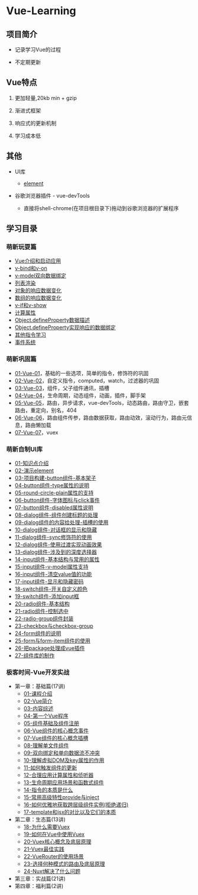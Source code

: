 # Vue-Learning

## 项目简介

* 记录学习Vue的过程

* 不定期更新

    
## Vue特点

1. 更加轻量,20kb min + gzip

2. 渐进式框架

3. 响应式的更新机制

4. 学习成本低 

## 其他

* UI库
    * [element](https://element.eleme.cn/#/zh-CN/)  

* 谷歌浏览器插件 - vue-devTools    
    * 直接将shell-chrome(在项目根目录下)拖动到谷歌浏览器的扩展程序      

## 学习目录

### 萌新玩耍篇

* [Vue介绍和启动应用](./01-萌新玩耍篇/01-Vue介绍和启动应用/Vue介绍和启动应用.md)
* [v-bind和v-on](./01-萌新玩耍篇/02-v-bind和v-on/v-bind和v-on.md)
* [v-model双向数据绑定](./01-萌新玩耍篇/03-v-model双向数据绑定/v-model双向数据绑定.md)
* [列表渲染](./01-萌新玩耍篇/04-列表渲染/列表渲染.md)
* [对象的响应数据变化](./01-萌新玩耍篇/05-对象的响应数据变化/对象的响应数据变化.md)
* [数组的响应数据变化](./01-萌新玩耍篇/06-数组的响应数据变化/数组的响应数据变化.md)
* [v-if和v-show](./01-萌新玩耍篇/07-v-if和v-show/v-if和v-show.md)
* [计算属性](./01-萌新玩耍篇/08-计算属性/计算属性.md)
* [Object.defineProperty数据描述](./01-萌新玩耍篇/09-Object.defineProperty数据描述/Object.defineProperty数据描述.md)
* [Object.defineProperty实现响应的数据绑定](./01-萌新玩耍篇/10-Object.defineProperty实现响应的数据绑定/Object.defineProperty实现响应的数据绑定.md)
* [其他指令学习](./01-萌新玩耍篇/11-其他指令学习/其他指令学习.md)
* [事件系统](./01-萌新玩耍篇/12-事件系统/事件系统.md)

### 萌新巩固篇 

* [01-Vue-01](./02-萌新巩固篇/01-Vue-01/Vue-01.md)，基础的一些选项，简单的指令，修饰符的巩固
* [02-Vue-02](./02-萌新巩固篇/02-Vue-02/Vue-02.md)，自定义指令，computed，watch，过滤器的巩固
* [03-Vue-03](./02-萌新巩固篇/03-Vue-03/Vue-03.md)，组件，父子组件通讯，插槽
* [04-Vue-04](./02-萌新巩固篇/04-Vue-04/Vue-04.md)，生命周期，动态组件，动画，插件，脚手架
* [05-Vue-05](./02-萌新巩固篇/05-Vue-05/Vue-05.md)，路由，异步请求，vue-devTools，动态路由，路由守卫，嵌套路由，重定向，别名，404
* [06-Vue-06](./02-萌新巩固篇/06-Vue-06/Vue-06.md)，路由组件传参，路由数据获取，路由动效，滚动行为，路由元信息，路由懒加载
* [07-Vue-07](./02-萌新巩固篇/07-Vue-07/Vue-07.md)，vuex

### 萌新自制UI库

* [01-知识点介绍](./03-萌新自制UI库/01-知识点介绍/知识点介绍.md)    
* [02-演示element](./03-萌新自制UI库/02-演示element/演示element.md)    
* [03-项目构建-button组件-基本架子](./03-萌新自制UI库/03-项目构建-button组件-基本架子/项目构建-button组件-基本架子.md)    
* [04-button组件-type属性的说明](./03-萌新自制UI库/04-button组件-type属性的说明/button组件-type属性的说明.md)    
* [05-round-circle-plain属性的支持](./03-萌新自制UI库/05-round-circle-plain属性的支持/round-circle-plain属性的支持.md)    
* [06-button组件-字体图标与click事件](./03-萌新自制UI库/06-button组件-字体图标与click事件/button组件-字体图标与click事件.md)    
* [07-button组件-disabled属性说明](./03-萌新自制UI库/07-button组件-disabled属性说明/button组件-disabled属性说明.md)    
* [08-dialog组件-组件创建标题的处理](./03-萌新自制UI库/08-dialog组件-组件创建标题的处理/dialog组件-组件创建标题的处理.md)    
* [09-dialog组件的内容给处理-插槽的使用](./03-萌新自制UI库/09-dialog组件的内容给处理-插槽的使用/dialog组件的内容给处理-插槽的使用.md)    
* [10-dialog组件-对话框的显示和隐藏](./03-萌新自制UI库/10-dialog组件-对话框的显示和隐藏/dialog组件-对话框的显示和隐藏.md)    
* [11-dialog组件-sync修饰符的使用](./03-萌新自制UI库/11-dialog组件-sync修饰符的使用/dialog组件-sync修饰符的使用.md)    
* [12-dialog组件-使用过渡实现动画效果](./03-萌新自制UI库/12-dialog组件-使用过渡实现动画效果/dialog组件-使用过渡实现动画效果.md)    
* [13-dialog组件-涉及到的深度选择器](./03-萌新自制UI库/13-dialog组件-涉及到的深度选择器/dialog组件-涉及到的深度选择器.md)    
* [14-input组件-基本结构与常用的属性](./03-萌新自制UI库/14-input组件-基本结构与常用的属性/input组件-基本结构与常用的属性.md)    
* [15-input组件-v-model属性支持](./03-萌新自制UI库/15-input组件-v-model属性支持/input组件-v-model属性支持.md)    
* [16-input组件-清空value值的功能](./03-萌新自制UI库/16-input组件-清空value值的功能/input组件-清空value值的功能.md)    
* [17-input组件-显示和隐藏密码](./03-萌新自制UI库/17-input组件-显示和隐藏密码/input组件-显示和隐藏密码.md)    
* [18-switch组件-开关自定义颜色](./03-萌新自制UI库/18-switch组件-开关自定义颜色/switch组件-开关自定义颜色.md)    
* [19-switch组件-添加input框](./03-萌新自制UI库/19-switch组件-添加input框/switch组件-添加input框.md)    
* [20-radio组件-基本结构](./03-萌新自制UI库/20-radio组件-基本结构/radio组件-基本结构.md)    
* [21-radio组件-控制选中](./03-萌新自制UI库/21-radio组件-控制选中/radio组件-控制选中.md)    
* [22-radio-group组件封装](./03-萌新自制UI库/22-radio-group组件封装/radio-group组件封装.md)    
* [23-checkbox与checkbox-group](./03-萌新自制UI库/23-checkbox与checkbox-group/checkbox与checkbox-group.md)    
* [24-form组件的说明](./03-萌新自制UI库/24-form组件的说明/form组件的说明.md)    
* [25-form与form-item组件的使用](./03-萌新自制UI库/25-form与form-item组件的使用/form与form-item组件的使用.md)    
* [26-把package处理成vue插件](./03-萌新自制UI库/26-把package处理成vue插件/把package处理成vue插件.md)    
* [27-组件库的制作](./03-萌新自制UI库/27-组件库的制作/组件库的制作.md) 

### 极客时间-Vue开发实战

* 第一章：基础篇(17讲)
    * [01-课程介绍](./04-极客时间-Vue开发实战/01-基础篇/01-课程介绍.md)
    * [02-Vue简介](./04-极客时间-Vue开发实战/01-基础篇/02-Vue简介.md)
    * [03-内容综述](./04-极客时间-Vue开发实战/01-基础篇/03-内容综述.md)
    * [04-第一个Vue程序](./04-极客时间-Vue开发实战/01-基础篇/04-第一个Vue程序.md)
    * [05-组件基础及组件注册](./04-极客时间-Vue开发实战/01-基础篇/05-组件基础及组件注册.md)
    * [06-Vue组件的核心概念事件](./04-极客时间-Vue开发实战/01-基础篇/06-Vue组件的核心概念事件.md)
    * [07-Vue组件的核心概念插槽](./04-极客时间-Vue开发实战/01-基础篇/07-Vue组件的核心概念插槽.md)
    * [08-理解单文件组件](./04-极客时间-Vue开发实战/01-基础篇/08-理解单文件组件.md)
    * [09-双向绑定和单向数据流不冲突](./04-极客时间-Vue开发实战/01-基础篇/09-双向绑定和单向数据流不冲突.md)
    * [10-理解虚拟DOM及key属性的作用](./04-极客时间-Vue开发实战/01-基础篇/10-理解虚拟DOM及key属性的作用.md)
    * [11-如何触发组件的更新](./04-极客时间-Vue开发实战/01-基础篇/11-如何触发组件的更新.md)
    * [12-合理应用计算属性和侦听器](./04-极客时间-Vue开发实战/01-基础篇/12-合理应用计算属性和侦听器.md)
    * [13-生命周期应用场景和函数式组件](./04-极客时间-Vue开发实战/01-基础篇/13-生命周期应用场景和函数式组件.md)
    * [14-指令的本质是什么](./04-极客时间-Vue开发实战/01-基础篇/14-指令的本质是什么.md)
    * [15-常用高级特性provide与inject](./04-极客时间-Vue开发实战/01-基础篇/15-常用高级特性provide与inject.md)
    * [16-如何优雅地获取跨层级组件实例(拒绝递归)](./04-极客时间-Vue开发实战/01-基础篇/16-如何优雅地获取跨层级组件实例(拒绝递归).md)
    * [17-template和jsx的对比以及它们的本质](./04-极客时间-Vue开发实战/01-基础篇/17-template和jsx的对比以及它们的本质.md)
* 第二章：生态篇(13讲)
    * [18-为什么需要Vuex](./04-极客时间-Vue开发实战/02-生态篇/18-为什么需要Vuex.md)
    * [19-如何在Vue中使用Vuex](./04-极客时间-Vue开发实战/02-生态篇/19-如何在Vue中使用Vuex.md)
    * [20-Vuex核心概念及底层原理](./04-极客时间-Vue开发实战/02-生态篇/20-Vuex核心概念及底层原理.md)
    * [21-Vuex最佳实践](./04-极客时间-Vue开发实战/02-生态篇/21-Vuex最佳实践.md)
    * [22-VueRouter的使用场景](./04-极客时间-Vue开发实战/02-生态篇/22-VueRouter的使用场景.md)
    * [23-选择何种模式的路由及底层原理](./04-极客时间-Vue开发实战/02-生态篇/23-选择何种模式的路由及底层原理.md)
    * [24-Nuxt解决了什么问题](./04-极客时间-Vue开发实战/02-生态篇/24-Nuxt解决了什么问题.md)
* 第三章：实战篇(21讲)
* 第四章：福利篇(2讲)
